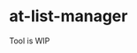 # at-list-manager

Tool is WIP
<!-- 
Deno tool to automatically add users to a list on Bluesky.
## Setup

Clone this repository

install [Deno](https://deno.com/) if you haven't already

Fill out the `config.ts` and `.env` files 

All possible config options can be found in `./src/config.schema.ts`

`config.ts`
```ts
import type { userConfigInterface } from "./src/config.schema.ts";

const config: userConfigInterface = {
    lists: [
        {
            // Blocklist
            listId: "2",
            blockedUsers: [
                {
                    userHandleDomain: ["example.com"],
                    userProfileHashtags: ["ILoveBeingRudeToUsers"],
                },
            ],
            excludedUsers: [
                {
                    userDisplayNameRegex: [/[\s\[\]\(\)]*\bparody\b[\s\[\]\(\)]*/i],
                },
            ],
        },
    ],
};

export default config;
```
`.env`
```env
AT-SERVER="https://bluesky.app"
AT-SERVER-RDNC="app.bluesky"
AT-IDENTIFIER="user@example.com"
AT-APP-PASSWORD="xxxx-xxxx-xxxx-xxxx"
```

Run `deno main.ts` in a terminal
```fish
deno main.ts
```
-->